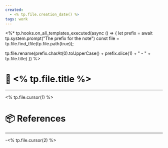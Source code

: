 ```yaml
---
created:
  - <% tp.file.creation_date() %>
tags: work
---
```


<%* tp.hooks.on_all_templates_executed(async () => {
  let prefix =  await tp.system.prompt("The prefix for the note")
  const file = tp.file.find_tfile(tp.file.path(true));

  tp.file.rename(prefix.charAt(0).toUpperCase() + prefix.slice(1) + " - " + tp.file.title)
}) %>
# 📃 <% tp.file.title %> 

---
<% tp.file.cursor(1) %>

# 📦 References

---

-<% tp.file.cursor(2) %>